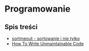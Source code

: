 # Programowanie

## Spis treści

- [sortmeout - sortowanie i nie tylko](Sortmeout.md)
- [How To Write Unmaintainable Code](unmaintainable-code.md)



